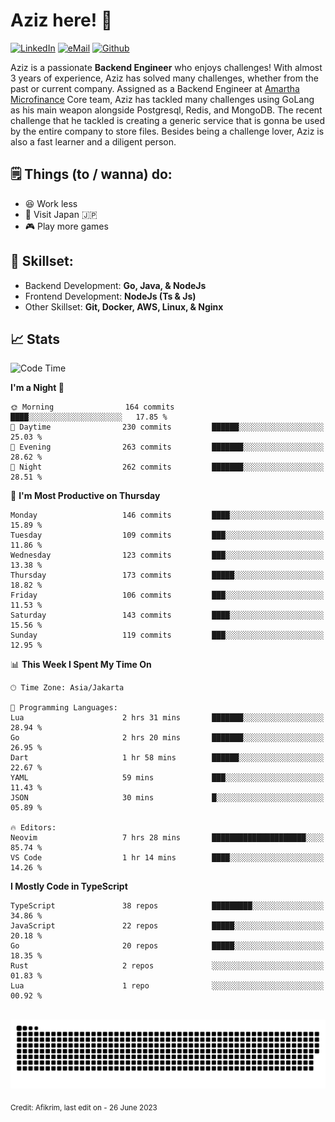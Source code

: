 # Aziz here! 👋

[![LinkedIn](https://img.shields.io/static/v1?message=afikrim&logo=linkedin&label=&color=0077B5&logoColor=white&labelColor=&style=for-the-badge)](https://www.linkedin.com/in/afikrim)
[![eMail](https://img.shields.io/static/v1?message=afikrim10@gmail.com&logo=gmail&label=&color=D14836&logoColor=white&labelColor=&style=for-the-badge)](mailto:afikrim10@gmail.com)
[![Github](https://komarev.com/ghpvc/?username=afikrim&label=Visitors&style=for-the-badge)](https://www.github.com/afikrim)

<!--Introduction-->
Aziz is a passionate **Backend Engineer** who enjoys challenges! With almost 3 years of experience, Aziz has solved many challenges, whether from the past or current company. Assigned as a Backend Engineer at [Amartha Microfinance](https://amartha.com) Core team, Aziz has tackled many challenges using GoLang as his main weapon alongside Postgresql, Redis, and MongoDB. The recent challenge that he tackled is creating a generic service that is gonna be used by the entire company to store files. Besides being a challenge lover, Aziz is also a fast learner and a diligent person.

<!--Things TODO-->
## 🗒️ Things (to / wanna) do:

- 😆 Work less
- 🚀 Visit Japan 🇯🇵
- 🎮 Play more games

<!--Skillset-->
## 🏅 Skillset:

- Backend Development: **Go, Java, & NodeJs**
- Frontend Development: **NodeJs (Ts & Js)**
- Other Skillset: **Git, Docker, AWS, Linux, & Nginx**

## 📈 Stats  

<!--START_SECTION:waka-->
![Code Time](http://img.shields.io/badge/Code%20Time-1%2C236%20hrs%2041%20mins-blue)

**I'm a Night 🦉** 

```text
🌞 Morning                164 commits         ████░░░░░░░░░░░░░░░░░░░░░   17.85 % 
🌆 Daytime                230 commits         ██████░░░░░░░░░░░░░░░░░░░   25.03 % 
🌃 Evening                263 commits         ███████░░░░░░░░░░░░░░░░░░   28.62 % 
🌙 Night                  262 commits         ███████░░░░░░░░░░░░░░░░░░   28.51 % 
```
📅 **I'm Most Productive on Thursday** 

```text
Monday                   146 commits         ████░░░░░░░░░░░░░░░░░░░░░   15.89 % 
Tuesday                  109 commits         ███░░░░░░░░░░░░░░░░░░░░░░   11.86 % 
Wednesday                123 commits         ███░░░░░░░░░░░░░░░░░░░░░░   13.38 % 
Thursday                 173 commits         █████░░░░░░░░░░░░░░░░░░░░   18.82 % 
Friday                   106 commits         ███░░░░░░░░░░░░░░░░░░░░░░   11.53 % 
Saturday                 143 commits         ████░░░░░░░░░░░░░░░░░░░░░   15.56 % 
Sunday                   119 commits         ███░░░░░░░░░░░░░░░░░░░░░░   12.95 % 
```


📊 **This Week I Spent My Time On** 

```text
🕑︎ Time Zone: Asia/Jakarta

💬 Programming Languages: 
Lua                      2 hrs 31 mins       ███████░░░░░░░░░░░░░░░░░░   28.94 % 
Go                       2 hrs 20 mins       ███████░░░░░░░░░░░░░░░░░░   26.95 % 
Dart                     1 hr 58 mins        ██████░░░░░░░░░░░░░░░░░░░   22.67 % 
YAML                     59 mins             ███░░░░░░░░░░░░░░░░░░░░░░   11.43 % 
JSON                     30 mins             █░░░░░░░░░░░░░░░░░░░░░░░░   05.89 % 

🔥 Editors: 
Neovim                   7 hrs 28 mins       █████████████████████░░░░   85.74 % 
VS Code                  1 hr 14 mins        ████░░░░░░░░░░░░░░░░░░░░░   14.26 % 
```

**I Mostly Code in TypeScript** 

```text
TypeScript               38 repos            █████████░░░░░░░░░░░░░░░░   34.86 % 
JavaScript               22 repos            █████░░░░░░░░░░░░░░░░░░░░   20.18 % 
Go                       20 repos            █████░░░░░░░░░░░░░░░░░░░░   18.35 % 
Rust                     2 repos             ░░░░░░░░░░░░░░░░░░░░░░░░░   01.83 % 
Lua                      1 repo              ░░░░░░░░░░░░░░░░░░░░░░░░░   00.92 % 
```




<!--END_SECTION:waka-->


<br clear="both">

<div align="center">
  <img src="https://raw.githubusercontent.com/afikrim/afikrim/output/snake.svg" alt="Snake animation" />
</div>


<sub>Credit: Afikrim, last edit on - 26 June 2023</sub>

